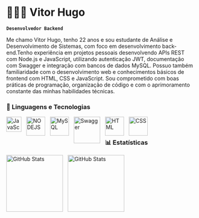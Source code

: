 # 👩🏻‍💻 Vitor Hugo 

**`Desenvolvedor Backend`**

Me chamo Vitor Hugo, tenho 22 anos e sou estudante de Análise e Desenvolvimento de Sistemas, com foco em desenvolvimento back-end.Tenho experiência em projetos pessoais desenvolvendo APIs REST com Node.js e JavaScript, utilizando autenticação JWT, documentação com Swagger e integração com bancos de dados MySQL. Possuo também familiaridade com o desenvolvimento web e conhecimentos básicos de frontend com HTML, CSS e JavaScript. Sou comprometido com boas práticas de programação, organização de código e com o aprimoramento constante das minhas habilidades técnicas.
### 🤖 Linguagens e Tecnologias
          
<img 
    align="left" 
    alt="JavaScript" 
    title="JavaScript"
    width="40px" 
    style="padding-right: 10px;" 
    src="https://cdn.jsdelivr.net/gh/devicons/devicon@latest/icons/javascript/javascript-original.svg" 
/>
<img 
    align="left" 
    alt="NODEJS"
    title="NODEJS" 
    width="50px" 
    style="padding-right: 10px;" 
    src="https://cdn.jsdelivr.net/gh/devicons/devicon@latest/icons/nodejs/nodejs-original-wordmark.svg"   
 />
<img 
    align="left" 
    alt="MySQL"
    title="MySQL" 
    width="50px" 
    style="padding-right: 10px;" 
    src="https://cdn.jsdelivr.net/gh/devicons/devicon@latest/icons/mysql/mysql-original-wordmark.svg" 
/>
<img 
    align="left" 
    alt="Swagger"
    title="Swagger" 
    width="70px" 
    style="padding-right: 10px;" 
    src="https://cdn.jsdelivr.net/gh/devicons/devicon@latest/icons/swagger/swagger-original-wordmark.svg"
/>
<img 
    align="left" 
    alt="HTML"
    title="HTML" 
    width="50px" 
    style="padding-right: 10px;" 
    src="https://cdn.jsdelivr.net/gh/devicons/devicon@latest/icons/html5/html5-original-wordmark.svg"
 />
 <img 
    align="left" 
    alt="CSS"
    title="CSS" 
    width="50px" 
    style="padding-right: 10px;" 
    src="https://cdn.jsdelivr.net/gh/devicons/devicon@latest/icons/css3/css3-original-wordmark.svg"  
/>

<br/>
<br/>

### 📊 Estatísticas

<p>
  <img 
    align="left" 
    alt="GitHub Stats" 
    height="150" 
    style="padding-right: 10px;" 
    src="https://github-readme-stats.vercel.app/api?username=vitorhmelchor&show_icons=true&theme=github_dark&include_all_commits=true&locale=pt-br"       
  />

<img 
      align="left" 
      alt="GitHub Stats" 
      height="150" 
      src="https://github-readme-stats.vercel.app/api/top-langs/?username=vitorhmelchor&theme=github_dark&layout=compact&custom_title=Tecnologias&langs_count=10" 
  />

</p>
